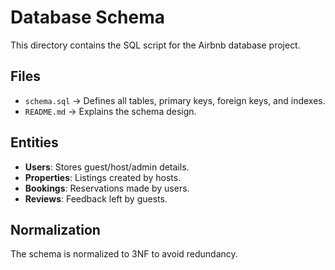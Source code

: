 # Database Schema

This directory contains the SQL script for the Airbnb database project.

## Files
- `schema.sql` → Defines all tables, primary keys, foreign keys, and indexes.
- `README.md` → Explains the schema design.

## Entities
- **Users**: Stores guest/host/admin details.
- **Properties**: Listings created by hosts.
- **Bookings**: Reservations made by users.
- **Reviews**: Feedback left by guests.

## Normalization
The schema is normalized to 3NF to avoid redundancy.

